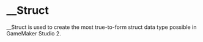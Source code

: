 # __Struct
__Struct is used to create the most true-to-form struct data type possible in GameMaker Studio 2.
